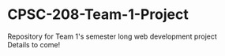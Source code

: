 # CPSC-208-Team-1-Project
Repository for Team 1's semester long web development project
<br>Details to come!
